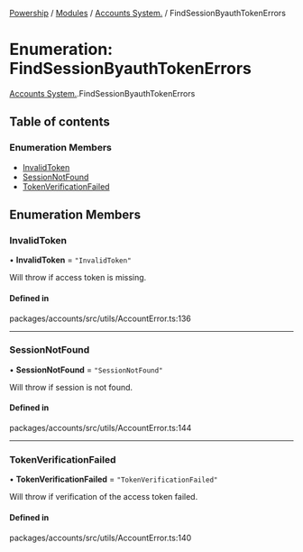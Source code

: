 [Powership](../README.md) / [Modules](../modules.md) / [Accounts System.](../modules/Accounts_System_.md) / FindSessionByauthTokenErrors

# Enumeration: FindSessionByauthTokenErrors

[Accounts System.](../modules/Accounts_System_.md).FindSessionByauthTokenErrors

## Table of contents

### Enumeration Members

- [InvalidToken](Accounts_System_.FindSessionByauthTokenErrors.md#invalidtoken)
- [SessionNotFound](Accounts_System_.FindSessionByauthTokenErrors.md#sessionnotfound)
- [TokenVerificationFailed](Accounts_System_.FindSessionByauthTokenErrors.md#tokenverificationfailed)

## Enumeration Members

### InvalidToken

• **InvalidToken** = ``"InvalidToken"``

Will throw if access token is missing.

#### Defined in

packages/accounts/src/utils/AccountError.ts:136

___

### SessionNotFound

• **SessionNotFound** = ``"SessionNotFound"``

Will throw if session is not found.

#### Defined in

packages/accounts/src/utils/AccountError.ts:144

___

### TokenVerificationFailed

• **TokenVerificationFailed** = ``"TokenVerificationFailed"``

Will throw if verification of the access token failed.

#### Defined in

packages/accounts/src/utils/AccountError.ts:140
